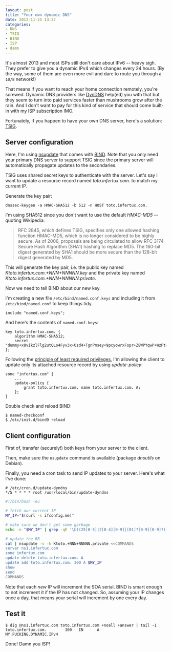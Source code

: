 ```yaml
---
layout: post
title: "Your own dynamic DNS"
date: 2012-11-25 13:37
categories:
- DNS
- TSIG
- BIND
- ISP
- damn
---
```


It's almost 2013 and most ISPs still don't care about IPv6 -- heavy sigh.
They prefer to give you a dynamic IPv4 which changes every 24 hours.
(By the way, some of them are even more evil and dare to route you through a `10/8` network!)

That means if you want to reach your home connection remotely, you're screwed.
Dynamic DNS providers like [DynDNS](https://dyn.com) help(ed) you with that but they seem to turn into paid services faster than mushrooms grow after the rain.
And I don't want to pay for this kind of service that should come built-in with my ISP subscription IMO.

Fortunately, if you happen to have your own DNS server, here's a solution: [TSIG](https://en.wikipedia.org/wiki/TSIG).

## Server configuration

Here, I'm using [nsupdate](https://linux.die.net/man/8/nsupdate) that comes with [BIND](https://linux.die.net/man/8/nsupdate).
Note that you only need your primary DNS server to support TSIG since the primary server will automatically propagate updates to the secondaries.

TSIG uses shared secret keys to authenticate with the server.
Let's say I want to update a resource record named _toto.infertux.com._ to match my current IP.

Generate the key pair:

    dnssec-keygen -a HMAC-SHA512 -b 512 -n HOST toto.infertux.com.

I'm using SHA512 since you don't want to use the default _HMAC-MD5_ -- quoting Wikipedia:

> RFC 2845, which defines TSIG, specifies only one allowed hashing function HMAC-MD5, which is no longer considered to be highly secure. As of 2006, proposals are being circulated to allow RFC 3174 Secure Hash Algorithm (SHA1) hashing to replace MD5. The 160-bit digest generated by SHA1 should be more secure than the 128-bit digest generated by MD5.

This will generate the key pair, i.e. the public key named _Ktoto.infertux.com.+NNN+NNNNN.key_ and the private key named _Ktoto.infertux.com.+NNN+NNNNN.private_.

Now we need to tell BIND about our new key.

I'm creating a new file `/etc/bind/named.conf.keys` and including it from `/etc/bind/named.conf` to keep things tidy.

```
include "named.conf.keys";
```

And here's the contents of `named.conf.keys`:

```
key toto.infertux.com. {
    algorithm HMAC-SHA512;
    secret "dummy+x8vikzlFlg2utQLo4Fyv3x+Ozd4+TgnPmsey+9pcyowrxFopr+Z8WPYqwP+WzPt+Vp9aVY3Ip2NZD7Jg==";
};
```

Following the [principle of least required privileges](https://en.wikipedia.org/wiki/Principle_of_least_privilege), I'm allowing the client to update only its attached resource record by using _update-policy_:

```
zone "infertux.com" {
    ...
    update-policy {
        grant toto.infertux.com. name toto.infertux.com. A;
    };
}
```

Double check and reload BIND:

    $ named-checkconf
    $ /etc/init.d/bind9 reload

## Client configuration

First of, transfer (securely!) both keys from your server to the client.

Then, make sure the `nsupdate` command is available (package _dnsutils_ on Debian).

Finally, you need a cron task to send IP updates to your server.
Here's what I've done:

```
# /etc/cron.d/update-dyndns
*/5 * * * * root /usr/local/bin/update-dyndns
```

```bash
#!/bin/bash -eu

# fetch our current IP
MY_IP="$(curl -s ifconfig.me)"

# make sure we don't get some garbage
echo -n "$MY_IP" | grep -qE '\b((25[0-5]|2[0-4][0-9]|[01]?[0-9][0-9]?)(\.|$)){4}\b'

# update the RR
cat | nsupdate -v -k Ktoto.+NNN+NNNNN.private <<COMMANDS
server ns1.infertux.com
zone infertux.com
update delete toto.infertux.com. A
update add toto.infertux.com. 300 A $MY_IP
show
send
COMMANDS
```

Note that each _new_ IP will increment the SOA serial.
BIND is smart enough to not increment it if the IP has not changed.
So, assuming your IP changes once a day, that means your serial will increment by one every day.

## Test it

    $ dig @ns1.infertux.com toto.infertux.com +noall +answer | tail -1
    toto.infertux.com.        300   IN      A       MY.FUCKING.DYNAMIC.IPv4

Done! Damn you ISP!

